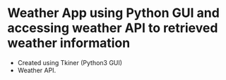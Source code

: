 # Weather App using Python GUI and accessing weather API to retrieved weather information

+ Created using Tkiner (Python3 GUI)
+ Weather API. 
